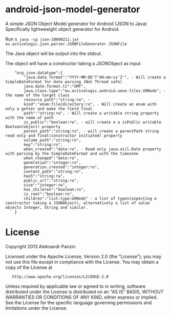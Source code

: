 android-json-model-generator
============================

A simple JSON Object Model generator for Android (JSON to Java)
Specifically lightweeight object generator for Android.

Run 
`$ java -cp json-20090211.jar eu.activelogic.json.parser.JSONFileGenerator JSONFile`

The Java object will be output into the stdout.

The object will have a constructor taking a JSONObject as input:

		"org.json.datatype":{
			"java.date.format":"YYYY-MM-DD'T'HH:mm:ss'Z'", - Will create a SimpleDateFormat for date parsing (Not Thread safe)
			java.date.format.tz":"GMT",
			java.class.type":"eu.activelogic.android.uone.files.UONode", - the name of the target class
			resource_path":"string:rw", - 
			kind":"enum:file|directory:ro", - Will create an enum with only a getter and make the field final
			path":"string:rw", - Will create a writable string property with the name of path
			is_public":"boolean:rw", - will create a a isPublic writable Boolean(object) property
			parent_path":"string:ro", - will create a parentPath string read only and final(constructor initiated) property
			volume_path":"string:ro",
			key":"string:ro",
			when_created":"date:ro", - Read only java.util.Date property with parsing by the SimpleDateFormat and with the timezone
			when_changed":"date:ro",
			generation":"integer:ro",
			generation_created":"integer:ro",
			content_path":"string:ro",
			hash":"string:rw",
			public_url":"string:ro",
			size":"integer:rw",
			has_children":"boolean:ro",
			is_root":"boolean:ro",
			children":"list:type:UONode" - a list of types(expecting a constructor taking a JSONObject), alternatively a list of value objects Integer, String and similar.
		}

License
===========
   Copyright 2013 Aleksandr Panzin

   Licensed under the Apache License, Version 2.0 (the "License");
   you may not use this file except in compliance with the License.
   You may obtain a copy of the License at

       http://www.apache.org/licenses/LICENSE-2.0

   Unless required by applicable law or agreed to in writing, software
   distributed under the License is distributed on an "AS IS" BASIS,
   WITHOUT WARRANTIES OR CONDITIONS OF ANY KIND, either express or implied.
   See the License for the specific language governing permissions and
   limitations under the License.